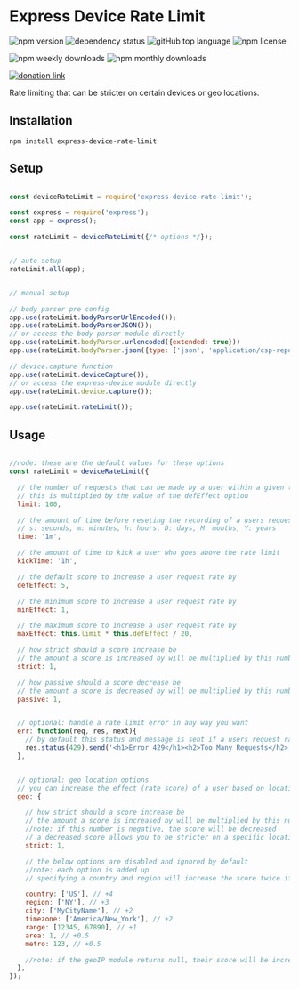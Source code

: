 # Express Device Rate Limit

![npm version](https://img.shields.io/npm/v/express-device-rate-limit)
![dependency status](https://img.shields.io/librariesio/release/npm/express-device-rate-limit)
![gitHub top language](https://img.shields.io/github/languages/top/aspiesoft/express-device-rate-limit)
![npm license](https://img.shields.io/npm/l/express-device-rate-limit)

![npm weekly downloads](https://img.shields.io/npm/dw/express-device-rate-limit)
![npm monthly downloads](https://img.shields.io/npm/dm/express-device-rate-limit)

[![donation link](https://img.shields.io/badge/buy%20me%20a%20coffee-square-blue)](https://buymeacoffee.aspiesoft.com)

Rate limiting that can be stricter on certain devices or geo locations.

## Installation

```shell script
npm install express-device-rate-limit
```

## Setup

```js

const deviceRateLimit = require('express-device-rate-limit');

const express = require('express');
const app = express();

const rateLimit = deviceRateLimit({/* options */});


// auto setup
rateLimit.all(app);


// manual setup

// body parser pre config
app.use(rateLimit.bodyParserUrlEncoded());
app.use(rateLimit.bodyParserJSON());
// or access the body-parser module directly
app.use(rateLimit.bodyParser.urlencoded({extended: true}))
app.use(rateLimit.bodyParser.json({type: ['json', 'application/csp-report'], limit: '1mb'}))

// device.capture function
app.use(rateLimit.deviceCapture());
// or access the express-device module directly
app.use(rateLimit.device.capture());

app.use(rateLimit.rateLimit());

```

## Usage

```js

//node: these are the default values for these options
const rateLimit = deviceRateLimit({

  // the number of requests that can be made by a user within a given time
  // this is multiplied by the value of the defEffect option
  limit: 100,

  // the amount of time before reseting the recording of a users request rate
  // s: seconds, m: minutes, h: hours, D: days, M: months, Y: years
  time: '1m',

  // the amount of time to kick a user who goes above the rate limit
  kickTime: '1h',

  // the default score to increase a user request rate by
  defEffect: 5,

  // the minimum score to increase a user request rate by
  minEffect: 1,

  // the maximum score to increase a user request rate by
  maxEffect: this.limit * this.defEffect / 20,

  // how strict should a score increase be
  // the amount a score is increased by will be multiplied by this number
  strict: 1,

  // how passive should a score decrease be
  // the amount a score is decreased by will be multiplied by this number
  passive: 1,


  // optional: handle a rate limit error in any way you want
  err: function(req, res, next){
    // by default this status and message is sent if a users request rate goes past the limit
    res.status(429).send('<h1>Error 429</h1><h2>Too Many Requests</h2>').end();
  },


  // optional: geo location options
  // you can increase the effect (rate score) of a user based on location
  geo: {

    // how strict should a score increase be
    // the amount a score is increased by will be multiplied by this number
    //note: if this number is negative, the score will be decreased
    // a decreased score allows you to be stricter on a specific location instead
    strict: 1,

    // the below options are disabled and ignored by default
    //note: each option is added up
    // specifying a country and region will increase the score twice if neither apply

    country: ['US'], // +4
    region: ['NY'], // +3
    city: ['MyCityName'], // +2
    timezone: ['America/New_York'], // +2
    range: [12345, 67890], // +1
    area: 1, // +0.5
    metro: 123, // +0.5

    //note: if the geoIP module returns null, their score will be increased by +2
  },
});

```
